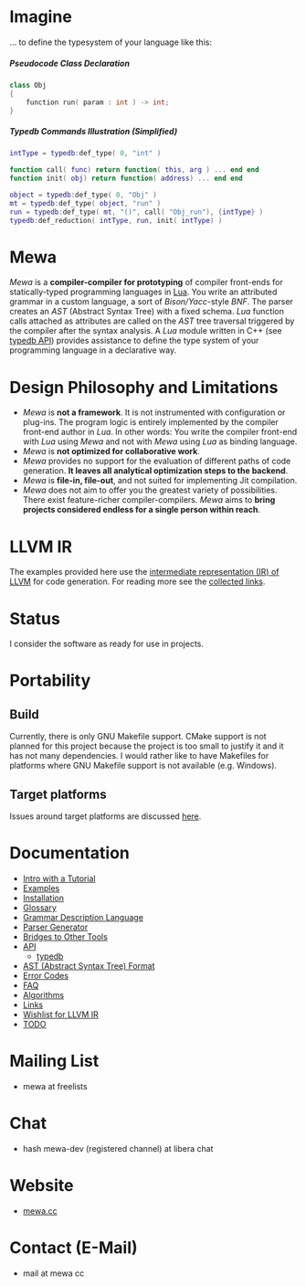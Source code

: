 # Imagine
... to define the typesystem of your language like this:

##### Pseudocode Class Declaration
```C++
class Obj
{
	function run( param : int ) -> int;
}
```

##### Typedb Commands Illustration (Simplified)
```Lua
intType = typedb:def_type( 0, "int" )

function call( func) return function( this, arg ) ... end end
function init( obj) return function( address) ... end end

object = typedb:def_type( 0, "Obj" )
mt = typedb:def_type( object, "run" )
run = typedb:def_type( mt, "()", call( "Obj_run"), {intType} )
typedb:def_reduction( intType, run, init( intType) )
```

# Mewa
_Mewa_ is a **compiler-compiler for prototyping** of compiler front-ends for statically-typed programming languages in [Lua](https://www.lua.org).
You write an attributed grammar in a custom language, a sort of _Bison/Yacc_-style _BNF_. The parser creates an _AST_ (Abstract Syntax Tree) with
a fixed schema. _Lua_ function calls attached as attributes are called on the _AST_ tree traversal triggered by the compiler after the syntax analysis.
A _Lua_ module written in C++ (see [typedb API](doc/typedb.md)) provides assistance to define the type system of your programming language in a declarative way.

# Design Philosophy and Limitations
 - _Mewa_ is **not a framework**. It is not instrumented with configuration or plug-ins. The program logic is entirely implemented by the compiler front-end author in _Lua_. In other words: You write the compiler front-end with _Lua_ using _Mewa_ and not with _Mewa_ using _Lua_ as binding language.
 - _Mewa_ is **not optimized for collaborative work**.
 - _Mewa_ provides no support for the evaluation of different paths of code generation. **It leaves all analytical optimization steps to the backend**.
 - _Mewa_ is **file-in, file-out**, and not suited for implementing Jit compilation.
 - _Mewa_ does not aim to offer you the greatest variety of possibilities. There exist feature-richer compiler-compilers. _Mewa_ aims to **bring projects considered endless for a single person within reach**.

# LLVM IR
The examples provided here use the [intermediate representation (IR) of LLVM](https://llvm.org/docs/LangRef.html) for code generation.
For reading more see the [collected links](doc/links.md).

# Status
I consider the software as ready for use in projects.

# Portability

## Build
Currently, there is only GNU Makefile support. CMake support is not planned for this project because the project is too small to justify it and it has not many dependencies. I would rather like to have Makefiles for platforms where GNU Makefile support is not available (e.g. Windows).

## Target platforms
Issues around target platforms are discussed [here](doc/portability.md).


# Documentation
* [Intro with a Tutorial](doc/intro.md)
* [Examples](doc/example_compiler.md)
* [Installation](INSTALL.Ubuntu.md)
* [Glossary](doc/glossary.md)
* [Grammar Description Language](doc/grammar.md)
* [Parser Generator](doc/program_mewa.pdf)
* [Bridges to Other Tools](doc/bridges.md)
* [API](doc/libmewa.md)
   - [typedb](doc/typedb.md)
* [AST (Abstract Syntax Tree) Format](doc/ast.md)
* [Error Codes](doc/errorcodes.md)
* [FAQ](doc/faq.md)
* [Algorithms](doc/algorithms.md)
* [Links](doc/links.md)
* [Wishlist for LLVM IR](doc/wishlist_llvmir.md)
* [TODO](doc/todo.md)

# Mailing List
* mewa at freelists

# Chat
* hash mewa-dev (registered channel) at libera chat

# Website
* [mewa.cc](http://mewa.cc)

# Contact (E-Mail)
* mail at mewa cc

